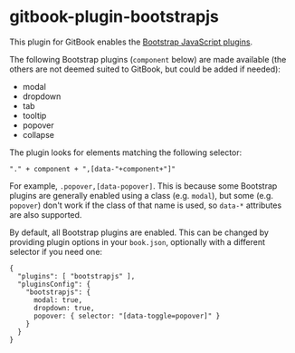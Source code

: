 gitbook-plugin-bootstrapjs
==========================

This plugin for GitBook enables the [Bootstrap JavaScript plugins](http://getbootstrap.com/javascript).

The following Bootstrap plugins (`component` below) are made available (the others are not deemed suited to GitBook, but could be added if needed):

* modal
* dropdown
* tab
* tooltip
* popover
* collapse

The plugin looks for elements matching the following selector:

```
"." + component + ",[data-"+component+"]"
```

For example, `.popover,[data-popover]`. This is because some Bootstrap plugins are generally enabled using a class (e.g. `modal`), but some (e.g. `popover`)
don't work if the class of that name is used, so `data-*` attributes are also supported.

By default, all Bootstrap plugins are enabled. This can be changed by providing plugin options in your `book.json`, optionally with a different selector if
you need one:

```
{
  "plugins": [ "bootstrapjs" ],
  "pluginsConfig": {
    "bootstrapjs": {
      modal: true,
      dropdown: true,
      popover: { selector: "[data-toggle=popover]" }
    }
  }
}
```

